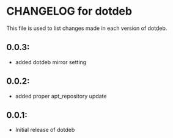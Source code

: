 # CHANGELOG for dotdeb

This file is used to list changes made in each version of dotdeb.

## 0.0.3:

* added dotdeb mirror setting

## 0.0.2:

* added proper apt_repository update

## 0.0.1:

* Initial release of dotdeb